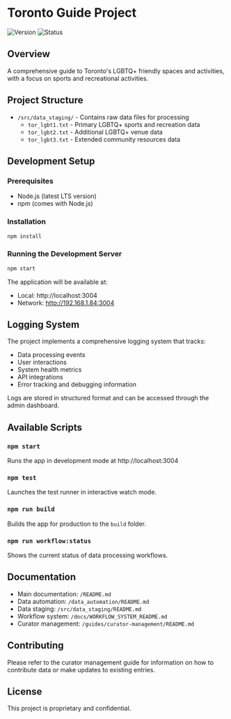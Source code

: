# Toronto Guide Project

![Version](https://img.shields.io/badge/version-1.0.0-blue.svg)
![Status](https://img.shields.io/badge/status-stable-green.svg)

## Overview
A comprehensive guide to Toronto's LGBTQ+ friendly spaces and activities, with a focus on sports and recreational activities.

## Project Structure
- `/src/data_staging/` - Contains raw data files for processing
  - `tor_lgbt1.txt` - Primary LGBTQ+ sports and recreation data
  - `tor_lgbt2.txt` - Additional LGBTQ+ venue data
  - `tor_lgbt3.txt` - Extended community resources data

## Development Setup

### Prerequisites
- Node.js (latest LTS version)
- npm (comes with Node.js)

### Installation
```bash
npm install
```

### Running the Development Server
```bash
npm start
```
The application will be available at:
- Local: http://localhost:3004
- Network: http://192.168.1.84:3004

## Logging System
The project implements a comprehensive logging system that tracks:
- Data processing events
- User interactions
- System health metrics
- API integrations
- Error tracking and debugging information

Logs are stored in structured format and can be accessed through the admin dashboard.

## Available Scripts

### `npm start`
Runs the app in development mode at http://localhost:3004

### `npm test`
Launches the test runner in interactive watch mode.

### `npm run build`
Builds the app for production to the `build` folder.

### `npm run workflow:status`
Shows the current status of data processing workflows.

## Documentation
- Main documentation: `/README.md`
- Data automation: `/data_automation/README.md`
- Data staging: `/src/data_staging/README.md`
- Workflow system: `/docs/WORKFLOW_SYSTEM_README.md`
- Curator management: `/guides/curator-management/README.md`

## Contributing
Please refer to the curator management guide for information on how to contribute data or make updates to existing entries.

## License
This project is proprietary and confidential.
